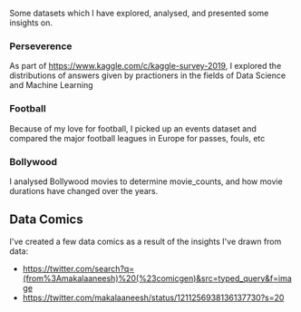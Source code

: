 Some datasets which I have explored, analysed, and presented some insights on.

### Perseverence
As part of https://www.kaggle.com/c/kaggle-survey-2019, I explored the distributions of answers given by practioners in the fields of  Data Science and Machine Learning

### Football
Because of my love for football, I picked up an events dataset and compared the major football leagues in Europe for passes, fouls, etc

### Bollywood
I analysed Bollywood movies to determine movie_counts, and how movie durations have changed over the years.

## Data Comics
I've created a few data comics as a result of the insights I've drawn from data:
- https://twitter.com/search?q=(from%3Amakalaaneesh)%20(%23comicgen)&src=typed_query&f=image
- https://twitter.com/makalaaneesh/status/1211256938136137730?s=20
